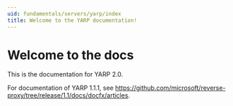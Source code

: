 ```yaml
---
uid: fundamentals/servers/yarp/index
title: Welcome to the YARP documentation!
---
```


# Welcome to the docs

This is the documentation for YARP 2.0.

For documentation of YARP 1.1.1, see https://github.com/microsoft/reverse-proxy/tree/release/1.1/docs/docfx/articles.

